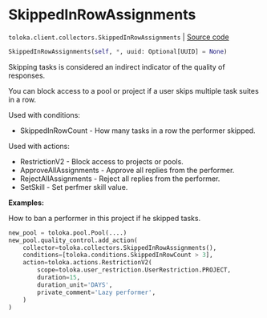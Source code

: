# SkippedInRowAssignments
`toloka.client.collectors.SkippedInRowAssignments` | [Source code](https://github.com/Toloka/toloka-kit/blob/v0.1.25/src/client/collectors.py#L434)

```python
SkippedInRowAssignments(self, *, uuid: Optional[UUID] = None)
```

Skipping tasks is considered an indirect indicator of the quality of responses.


You can block access to a pool or project if a user skips multiple task suites in a row.

Used with conditions:
* SkippedInRowCount - How many tasks in a row the performer skipped.

Used with actions:
* RestrictionV2 - Block access to projects or pools.
* ApproveAllAssignments - Approve all replies from the performer.
* RejectAllAssignments - Reject all replies from the performer.
* SetSkill - Set perfmer skill value.


**Examples:**

How to ban a performer in this project if he skipped tasks.

```python
new_pool = toloka.pool.Pool(....)
new_pool.quality_control.add_action(
    collector=toloka.collectors.SkippedInRowAssignments(),
    conditions=[toloka.conditions.SkippedInRowCount > 3],
    action=toloka.actions.RestrictionV2(
        scope=toloka.user_restriction.UserRestriction.PROJECT,
        duration=15,
        duration_unit='DAYS',
        private_comment='Lazy performer',
    )
)
```
